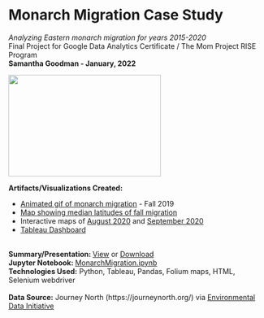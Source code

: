 # Monarch Migration Case Study
<i>Analyzing Eastern monarch migration for years 2015-2020<br></i>
Final Project for Google Data Analytics Certificate / The Mom Project RISE Program<br>
<b>Samantha Goodman - January, 2022</b>

<img src="https://pixnio.com/free-images/2016/06/06/monarch-butterfly-close-macro-orange-bug-insect.jpg"  width="300" height="200">
  
 <b>Artifacts/Visualizations Created:</b>
  <ul><li><a href="https://sjegoodman.github.io/monarch-migration/GifMap/GifMap2019.gif">Animated gif of monarch migration</a> - Fall 2019</li>
    <li><a href="https://sjegoodman.github.io/monarch-migration/MigrationLatitudes.html">Map showing median latitudes of fall migration</a></li>
  <li>Interactive maps of <a href="https://sjegoodman.github.io/monarch-migration/Aug2020.html">August 2020</a> and <a href="https://sjegoodman.github.io/monarch-migration/Sep2020.html">September 2020</a></li>
<li><a href="https://public.tableau.com/app/profile/sjegoodman/viz/MonarchMigration/Dashboard1">Tableau Dashboard</a></li></ul>
<br>
<b>Summary/Presentation: </b><a href="https://github.com/sjegoodman/monarch-migration/blob/main/MonarchMigrationPresentation.pdf">View</a> or <a href="https://sjegoodman.github.io/monarch-migration/MonarchMigrationPresentation.pdf">Download</a><br>
<b>Jupyter Notebook: </b><a href="https://github.com/sjegoodman/monarch-migration/blob/main/MonarchMigration.ipynb">MonarchMigration.ipynb</a><br>
 <b>Technologies Used:</b> Python, Tableau, Pandas, Folium maps, HTML, Selenium webdriver<br><br>
 <b>Data Source:</b> Journey North (https://journeynorth.org/) via <a href="https://portal.edirepository.org/nis/mapbrowse?packageid=edi.949.1">Environmental Data Initiative</a>
